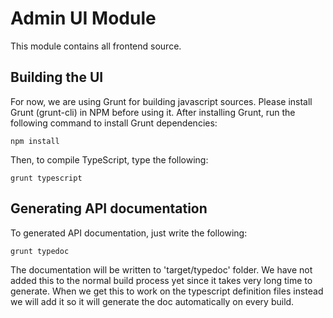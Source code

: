 
# Admin UI Module

This module contains all frontend source.

## Building the UI

For now, we are using Grunt for building javascript sources. Please install Grunt (grunt-cli) in NPM before using it.
After installing Grunt, run the following command to install Grunt dependencies:

    npm install

Then, to compile TypeScript, type the following:

    grunt typescript

## Generating API documentation

To generated API documentation, just write the following:

    grunt typedoc
    
The documentation will be written to 'target/typedoc' folder. We have not added this to the normal build process yet since
it takes very long time to generate. When we get this to work on the typescript definition files instead we will add it so
it will generate the doc automatically on every build.

